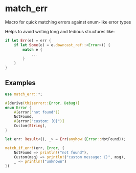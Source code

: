 # match_err

Macro for quick matching errors against enum-like error types

Helps to avoid writing long and tedious structures like:
```rust
if let Err(e) = err {
    if let Some(e) = e.downcast_ref::<Error>() {
        match e {
            ...
        }
    }
}
```

## Examples

```rust
use match_err::*;

#[derive(thiserror::Error, Debug)]
enum Error {
    #[error("not found")]
    NotFound,
    #[error("custom: {0}")]
    Custom(String),
}

let err: Result<(), _> = Err(anyhow!(Error::NotFound));

match_if_err!(err, Error, {
    NotFound => println!("not found"),
    Custom(msg) => println!("custom message: {}", msg),
    _ => println!("unknown")
})
```